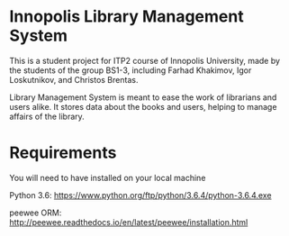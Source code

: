 # Innopolis Library Management System
This is a student project for ITP2 course of Innopolis University, made by the students of the group BS1-3, including Farhad Khakimov, Igor Loskutnikov, and Christos Brentas.

Library Management System is meant to ease the work of librarians and users alike. It stores data about the books and users, helping to manage affairs of the library.

# Requirements
You will need to have installed on your local machine

Python 3.6:
https://www.python.org/ftp/python/3.6.4/python-3.6.4.exe 

peewee ORM:
http://peewee.readthedocs.io/en/latest/peewee/installation.html